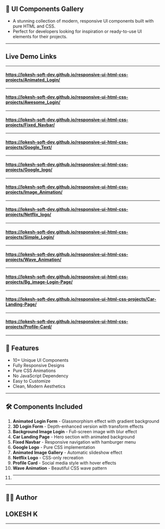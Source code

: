 ## 🎨 UI Components Gallery

- A stunning collection of modern, responsive UI components built with pure HTML and CSS. 
- Perfect for developers looking for inspiration or ready-to-use UI elements for their projects.

---

## Live Demo Links 

---

#### https://lokesh-soft-dev.github.io/responsive-ui-html-css-projects/Animated_Login/
---
#### https://lokesh-soft-dev.github.io/responsive-ui-html-css-projects/Awesome_Login/
---
#### https://lokesh-soft-dev.github.io/responsive-ui-html-css-projects/Fixed_Navbar/
---
#### https://lokesh-soft-dev.github.io/responsive-ui-html-css-projects/Google_Text/
---
#### https://lokesh-soft-dev.github.io/responsive-ui-html-css-projects/Google_logo/
---
#### https://lokesh-soft-dev.github.io/responsive-ui-html-css-projects/Image_Animation/
---
#### https://lokesh-soft-dev.github.io/responsive-ui-html-css-projects/Netflix_logo/
---
#### https://lokesh-soft-dev.github.io/responsive-ui-html-css-projects/Simple_Login/
---
#### https://lokesh-soft-dev.github.io/responsive-ui-html-css-projects/Wave_Animation/
---
#### https://lokesh-soft-dev.github.io/responsive-ui-html-css-projects/Bg_image-Login-Page/
---
#### https://lokesh-soft-dev.github.io/responsive-ui-html-css-projects/Car-Landing-Page/
---
#### https://lokesh-soft-dev.github.io/responsive-ui-html-css-projects/Profile-Card/
---

## 🌟 Features

- 10+ Unique UI Components
- Fully Responsive Designs
- Pure CSS Animations
- No JavaScript Dependency
- Easy to Customize
- Clean, Modern Aesthetics

---

## 🛠 Components Included

1. **Animated Login Form** - Glassmorphism effect with gradient background
2. **3D Login Form** - Depth-enhanced version with transform effects
3. **Background Image Login** - Full-screen image with blur effect
4. **Car Landing Page** - Hero section with animated background
5. **Fixed Navbar** - Responsive navigation with hamburger menu
6. **Google Logo** - Pure CSS implementation
7. **Animated Image Gallery** - Automatic slideshow effect
8. **Netflix Logo** - CSS-only recreation
9. **Profile Card** - Social media style with hover effects
10. **Wave Animation** - Beautiful CSS wave pattern
11. ****

---
## 🧑‍💻 Author

## **LOKESH K** ##

---
